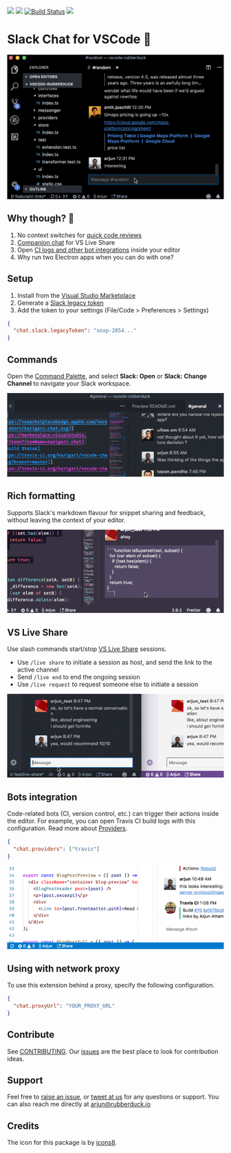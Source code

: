 [![](https://img.shields.io/vscode-marketplace/v/karigari.chat.svg?style=flat-square)](https://marketplace.visualstudio.com/items?itemName=karigari.chat)
[![](https://img.shields.io/vscode-marketplace/r/karigari.chat.svg?style=flat-square)](https://marketplace.visualstudio.com/items?itemName=karigari.chat)
[![Build Status](https://img.shields.io/travis/karigari/vscode-chat.svg?style=flat-square)](https://travis-ci.org/karigari/vscode-chat)
[![](https://img.shields.io/badge/join-slack-orange.svg?style=flat-square)](https://join.slack.com/t/karigarihq/shared_invite/enQtMzM5NzQxNjQxNTA1LTM0ZDFhNWQ3YmEyYmExZTY1ODJmM2U3NzExM2E0YmQxODcxYTgwYzczOTVkOGY5ODk2MWE0MzE2ODliNGU1ZDc)

# Slack Chat for VSCode 💬

![Demo gif](public/example-v2.gif)

## Why though? 🤔

1.  No context switches for [quick code reviews](#rich-formatting)
2.  [Companion chat](#vs-live-share) for VS Live Share
3.  Open [CI logs and other bot integrations](#bots-integration) inside your editor
4.  Why run two Electron apps when you can do with one?

## Setup

1.  Install from the [Visual Studio Marketplace](https://marketplace.visualstudio.com/items?itemName=karigari.chat)
2.  Generate a [Slack legacy token](https://api.slack.com/custom-integrations/legacy-tokens)
3.  Add the token to your settings (File/Code > Preferences > Settings)

```json
{
  "chat.slack.legacyToken": "xoxp-2854..."
}
```

## Commands

Open the [Command Palette](https://code.visualstudio.com/docs/getstarted/userinterface#_command-palette), and select **Slack: Open** or **Slack: Change Channel** to navigate your Slack workspace.

![Slack commands](public/commands.gif)

## Rich formatting

Supports Slack's markdown flavour for snippet sharing and feedback, without leaving the context of your editor.

![Markdown](public/markdown.gif)

## VS Live Share

Use slash commands start/stop [VS Live Share](https://visualstudio.microsoft.com/services/live-share/) sessions.

- Use `/live share` to initiate a session as host, and send the link to the active channel
- Send `/live end` to end the ongoing session
- Use `/live request` to request someone else to initiate a session

![Live Share](public/live-share.gif)

## Bots integration

Code-related bots (CI, version control, etc.) can trigger their actions inside the editor. For example, you can open Travis CI build logs with this configuration. Read more about [Providers](CONTRIBUTING.md#providers).

```json
{
  "chat.providers": ["travis"]
}
```

![Travis CI logs](public/ci.gif)

## Using with network proxy

To use this extension behind a proxy, specify the following configuration.

```json
{
  "chat.proxyUrl": "YOUR_PROXY_URL"
}
```

## Contribute

See [CONTRIBUTING](CONTRIBUTING.md). Our [issues](https://github.com/karigari/vscode-chat/issues) are the best place to look for contribution ideas.

## Support

Feel free to [raise an issue](https://github.com/karigari/vscode-chat/issues), or [tweet at us](https://twitter.com/getrubberduck) for any questions or support. You can also reach me directly at arjun@rubberduck.io

## Credits

The icon for this package is by [icons8](https://icons8.com).
